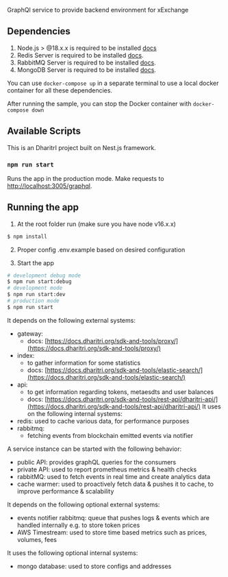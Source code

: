 GraphQl service to provide backend environment for xExchange

## Dependencies

1. Node.js > @18.x.x is required to be installed [docs](https://nodejs.org/en/)
2. Redis Server is required to be installed [docs](https://redis.io/).
3. RabbitMQ Server is required to be installed [docs](https://www.rabbitmq.com/download.html).
4. MongoDB Server is required to be installed [docs](https://www.mongodb.com/docs/manual/installation).

You can use `docker-compose up` in a separate terminal to use a local docker container for all these dependencies.

After running the sample, you can stop the Docker container with `docker-compose down`

## Available Scripts

This is an DharitrI project built on Nest.js framework.

### `npm run start`

Runs the app in the production mode.
Make requests to [http://localhost:3005/graphql](http://localhost:3005/graphql).

## Running the app

1. At the root folder run (make sure you have node v16.x.x)

```bash
$ npm install
```

2. Proper config .env.example based on desired configuration

3. Start the app

```bash
# development debug mode
$ npm run start:debug
# development mode
$ npm run start:dev
# production mode
$ npm run start
```

It depends on the following external systems:

-   gateway:
    -   docs: [https://docs.dharitri.org/sdk-and-tools/proxy/](https://docs.dharitri.org/sdk-and-tools/proxy/)
-   index:
    -   to gather information for some statistics
    -   docs: [https://docs.dharitri.org/sdk-and-tools/elastic-search/](https://docs.dharitri.org/sdk-and-tools/elastic-search/)
-   api:
    -   to get information regarding tokens, metaesdts and user balances
    -   docs: [https://docs.dharitri.org/sdk-and-tools/rest-api/dharitri-api/](https://docs.dharitri.org/sdk-and-tools/rest-api/dharitri-api/)
        It uses on the following internal systems:
-   redis: used to cache various data, for performance purposes
-   rabbitmq:
    -   fetching events from blockchain emitted events via notifier

A service instance can be started with the following behavior:

-   public API: provides graphQL queries for the consumers
-   private API: used to report prometheus metrics & health checks
-   rabbitMQ: used to fetch events in real time and create analytics data
-   cache warmer: used to proactively fetch data & pushes it to cache, to improve performance & scalability

It depends on the following optional external systems:

-   events notifier rabbitmq: queue that pushes logs & events which are handled internally e.g. to store token prices
-   AWS Timestream: used to store time based metrics such as prices, volumes, fees

It uses the following optional internal systems:

-   mongo database: used to store configs and addresses

